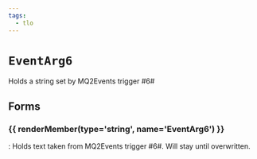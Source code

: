 ```yaml
---
tags:
  - tlo
---
```

# `EventArg6`

<!--tlo-desc-start-->
Holds a string set by MQ2Events trigger #6#
<!--tlo-desc-end-->

## Forms
<!--tlo-forms-start-->
### {{ renderMember(type='string', name='EventArg6') }}

:   Holds text taken from MQ2Events trigger #6#. Will stay until overwritten.

<!--tlo-forms-end-->

<!--tlo-linkrefs-start-->
[string]: ../macroquest/reference/data-types/datatype-string.md
<!--tlo-linkrefs-end-->